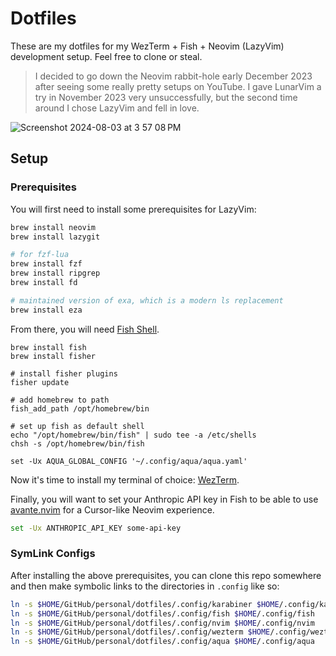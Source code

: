 # Dotfiles

These are my dotfiles for my WezTerm + Fish + Neovim (LazyVim) development setup. Feel free to clone or steal.

> I decided to go down the Neovim rabbit-hole early December 2023 after seeing some really pretty setups on YouTube. I gave LunarVim a try in November 2023 very unsuccessfully, but the second time around I chose LazyVim and fell in love.

![Screenshot 2024-08-03 at 3 57 08 PM](https://github.com/user-attachments/assets/eb14b207-4261-4612-8fbe-3f91ea3b4264)

## Setup

### Prerequisites

You will first need to install some prerequisites for LazyVim:

```bash
brew install neovim
brew install lazygit

# for fzf-lua
brew install fzf
brew install ripgrep
brew install fd

# maintained version of exa, which is a modern ls replacement
brew install eza
```

From there, you will need [Fish Shell](https://github.com/fish-shell/fish-shell).

```
brew install fish
brew install fisher

# install fisher plugins
fisher update

# add homebrew to path
fish_add_path /opt/homebrew/bin

# set up fish as default shell
echo "/opt/homebrew/bin/fish" | sudo tee -a /etc/shells
chsh -s /opt/homebrew/bin/fish

set -Ux AQUA_GLOBAL_CONFIG '~/.config/aqua/aqua.yaml'
```

Now it's time to install my terminal of choice: [WezTerm](https://wezfurlong.org/wezterm/index.html).

Finally, you will want to set your Anthropic API key in Fish to be able to use [avante.nvim](https://github.com/yetone/avante.nvim) for a Cursor-like Neovim experience.

```bash
set -Ux ANTHROPIC_API_KEY some-api-key
```

### SymLink Configs

After installing the above prerequisites, you can clone this repo somewhere and then make symbolic links to the directories in `.config` like so:

```bash
ln -s $HOME/GitHub/personal/dotfiles/.config/karabiner $HOME/.config/karabiner
ln -s $HOME/GitHub/personal/dotfiles/.config/fish $HOME/.config/fish
ln -s $HOME/GitHub/personal/dotfiles/.config/nvim $HOME/.config/nvim
ln -s $HOME/GitHub/personal/dotfiles/.config/wezterm $HOME/.config/wezterm
ln -s $HOME/GitHub/personal/dotfiles/.config/aqua $HOME/.config/aqua
```


